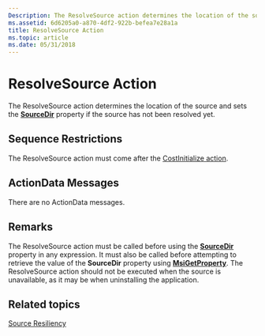 ```yaml
---
Description: The ResolveSource action determines the location of the source and sets the SourceDir property if the source has not been resolved yet.
ms.assetid: 6d6205a0-a870-4df2-922b-befea7e28a1a
title: ResolveSource Action
ms.topic: article
ms.date: 05/31/2018
---
```


# ResolveSource Action

The ResolveSource action determines the location of the source and sets the [**SourceDir**](sourcedir.md) property if the source has not been resolved yet.

## Sequence Restrictions

The ResolveSource action must come after the [CostInitialize action](costinitialize-action.md).

## ActionData Messages

There are no ActionData messages.

## Remarks

The ResolveSource action must be called before using the [**SourceDir**](sourcedir.md) property in any expression. It must also be called before attempting to retrieve the value of the **SourceDir** property using [**MsiGetProperty**](/windows/desktop/api/Msiquery/nf-msiquery-msigetpropertya). The ResolveSource action should not be executed when the source is unavailable, as it may be when uninstalling the application.

## Related topics

<dl> <dt>

[Source Resiliency](source-resiliency.md)
</dt> </dl>

 

 



